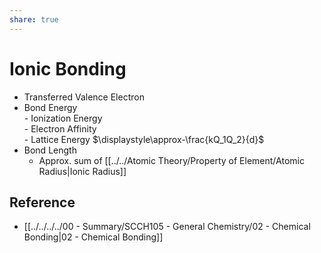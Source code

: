 ```yaml
---
share: true
---
```


# Ionic Bonding

- Transferred Valence Electron
- Bond Energy  
		- Ionization Energy  
		- Electron Affinity  
		- Lattice Energy $\displaystyle\approx-\frac{kQ_1Q_2}{d}$
- Bond Length
	- Approx. sum of [[../../Atomic Theory/Property of Element/Atomic Radius|Ionic Radius]]

## Reference

- [[../../../../00 - Summary/SCCH105 - General Chemistry/02 - Chemical Bonding|02 - Chemical Bonding]]
